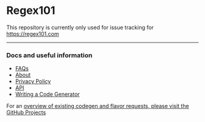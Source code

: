 Regex101 
========

This repository is currently only used for issue tracking for https://regex101.com

------

### Docs and useful information

- [FAQs](https://github.com/firasdib/Regex101/wiki/FAQ)
- [About](https://github.com/firasdib/Regex101/wiki/About)
- [Privacy Policy](https://github.com/firasdib/Regex101/wiki/Privacy-Policy)
- [API](https://github.com/firasdib/Regex101/wiki/API)
- [Writing a Code Generator](https://github.com/firasdib/Regex101/wiki/Writing-a-Code-Generator)

For an [overview of existing codegen and flavor requests, please visit the GitHub Projects](https://github.com/firasdib/Regex101/projects)
